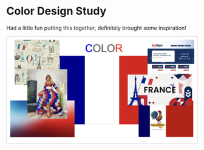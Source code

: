 # Color Design Study

Had a little fun putting this together, definitely brought some inspiration!

![Color Design Study](./public/colordesignstudy.png)
